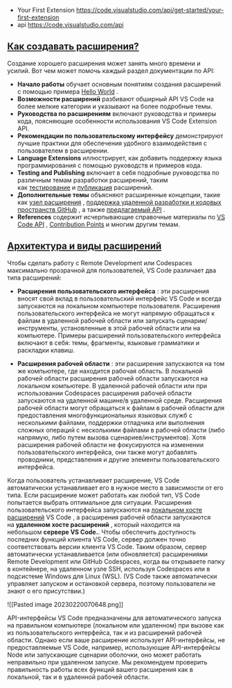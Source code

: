 - Your First Extension https://code.visualstudio.com/api/get-started/your-first-extension
- api https://code.visualstudio.com/api


## [Как создавать расширения?](https://code.visualstudio.com/api#how-to-build-extensions)

Создание хорошего расширения может занять много времени и усилий. Вот чем может помочь каждый раздел документации по API:

-   **Начало работы** обучает основным понятиям создания расширений с помощью примера [Hello World](https://github.com/microsoft/vscode-extension-samples/tree/main/helloworld-sample) .
-   **Возможности расширений** разбивают обширный API VS Code на более мелкие категории и указывают на более подробные темы.
-   **Руководства по расширениям** включают руководства и примеры кода, поясняющие особенности использования VS Code Extension API.
-   **Рекомендации по пользовательскому интерфейсу** демонстрируют лучшие практики для обеспечения удобного взаимодействия с пользователем в расширении.
-   **Language Extensions** иллюстрирует, как добавить поддержку языка программирования с помощью руководств и примеров кода.
-   **Testing and Publishing** включает в себя подробные руководства по различным темам разработки расширений, таким как [тестирование](https://code.visualstudio.com/api/working-with-extensions/testing-extension) и [публикация](https://code.visualstudio.com/api/working-with-extensions/publishing-extension) расширений.
-   **Дополнительные темы** объясняют расширенные концепции, такие как [узел расширения](https://code.visualstudio.com/api/advanced-topics/extension-host) , [поддержка удаленной разработки и кодовых пространств GitHub](https://code.visualstudio.com/api/advanced-topics/remote-extensions) , а также [предлагаемый API](https://code.visualstudio.com/api/advanced-topics/using-proposed-api) .
-   **References** содержит исчерпывающие справочные материалы по [VS Code API](https://code.visualstudio.com/api/references/vscode-api) , [Contribution Points](https://code.visualstudio.com/api/references/contribution-points) и многим другим темам.

## [Архитектура и виды расширений](https://code.visualstudio.com/api/advanced-topics/remote-extensions#architecture-and-extension-kinds)

Чтобы сделать работу с Remote Development или Codespaces максимально прозрачной для пользователей, VS Code различает два типа расширений:

-   **Расширения пользовательского интерфейса** : эти расширения вносят свой вклад в пользовательский интерфейс VS Code и всегда запускаются на локальном компьютере пользователя. Расширения пользовательского интерфейса не могут напрямую обращаться к файлам в удаленной рабочей области или запускать сценарии/инструменты, установленные в этой рабочей области или на компьютере. Примеры расширений пользовательского интерфейса включают в себя: темы, фрагменты, языковые грамматики и раскладки клавиш.
    
-   **Расширения рабочей области** : эти расширения запускаются на том же компьютере, где находится рабочая область. В локальной рабочей области расширения рабочей области запускаются на локальном компьютере. В удаленной рабочей области или при использовании Codespaces расширения рабочей области запускаются на удаленной машине/в удаленной среде. Расширения рабочей области могут обращаться к файлам в рабочей области для предоставления многофункциональных языковых служб с несколькими файлами, поддержки отладчика или выполнения сложных операций с несколькими файлами в рабочей области (либо напрямую, либо путем вызова сценариев/инструментов). Хотя расширения рабочей области не фокусируются на изменении пользовательского интерфейса, они также могут добавлять проводники, представления и другие элементы пользовательского интерфейса.
    

Когда пользователь устанавливает расширение, VS Code автоматически устанавливает его в нужное место в зависимости от его типа. Если расширение может работать как любой тип, VS Code попытается выбрать оптимальное для ситуации. Расширения пользовательского интерфейса запускаются на [локальном хосте расширений](https://code.visualstudio.com/api/advanced-topics/extension-host) VS Code , а расширения рабочей области запускаются на **удаленном хосте расширений** , который находится на небольшом **сервере VS Code.**. Чтобы обеспечить доступность последних функций клиента VS Code, сервер должен точно соответствовать версии клиента VS Code. Таким образом, сервер автоматически устанавливается (или обновляется) расширениями Remote Development или GitHub Codespaces, когда вы открываете папку в контейнере, на удаленном узле SSH, используя Codespaces или в подсистеме Windows для Linux (WSL). (VS Code также автоматически управляет запуском и остановкой сервера, поэтому пользователи не знают о его присутствии.)

![[Pasted image 20230220070648.png]]

API-интерфейсы VS Code предназначены для автоматического запуска на правильном компьютере (локальном или удаленном) при вызове как из пользовательского интерфейса, так и из расширений рабочей области. Однако если ваше расширение использует API-интерфейсы, не предоставляемые VS Code, например, использующие API-интерфейсы Node или запускающие сценарии оболочки, оно может работать неправильно при удаленном запуске. Мы рекомендуем проверить правильность работы всех функций вашего расширения как в локальной, так и в удаленной рабочей области.

